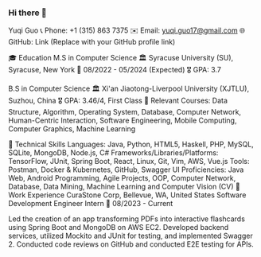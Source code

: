 ### Hi there 👋
Yuqi Guo
📞 Phone: +1 (315) 863 7375
✉️ Email: yuqi.guo17@gmail.com
🌐 GitHub: Link (Replace with your GitHub profile link)

🎓 Education
M.S in Computer Science
🏛 Syracuse University (SU), Syracuse, New York
📅 08/2022 - 05/2024 (Expected)
🎖 GPA: 3.7

B.S in Computer Science
🏛 Xi'an Jiaotong-Liverpool University (XJTLU), Suzhou, China
🎖 GPA: 3.46/4, First Class
📘 Relevant Courses: Data Structure, Algorithm, Operating System, Database, Computer Network, Human-Centric Interaction, Software Engineering, Mobile Computing, Computer Graphics, Machine Learning

🔧 Technical Skills
Languages: Java, Python, HTML5, Haskell, PHP, MySQL, SQLite, MongoDB, Node.js, C#
Frameworks/Libraries/Platforms: TensorFlow, JUnit, Spring Boot, React, Linux, Git, Vim, AWS, Vue.js
Tools: Postman, Docker & Kubernetes, GitHub, Swagger UI
Proficiencies: Java Web, Android Programming, Agile Projects, OOP, Computer Network, Database, Data Mining, Machine Learning and Computer Vision (CV)
💼 Work Experience
CuraStone Corp, Bellevue, WA, United States
Software Development Engineer Intern
📅 08/2023 - Current

Led the creation of an app transforming PDFs into interactive flashcards using Spring Boot and MongoDB on AWS EC2.
Developed backend services, utilized Mockito and JUnit for testing, and implemented Swagger 2.
Conducted code reviews on GitHub and conducted E2E testing for APIs.
<!--
**YuqiGuo105/YuqiGuo105** is a ✨ _special_ ✨ repository because its `README.md` (this file) appears on your GitHub profile.

Here are some ideas to get you started:

- 🔭 I’m currently working on ...
- 🌱 I’m currently learning ...
- 👯 I’m looking to collaborate on ...
- 🤔 I’m looking for help with ...
- 💬 Ask me about ...
- 📫 How to reach me: ...
- 😄 Pronouns: ...
- ⚡ Fun fact: ...
-->
